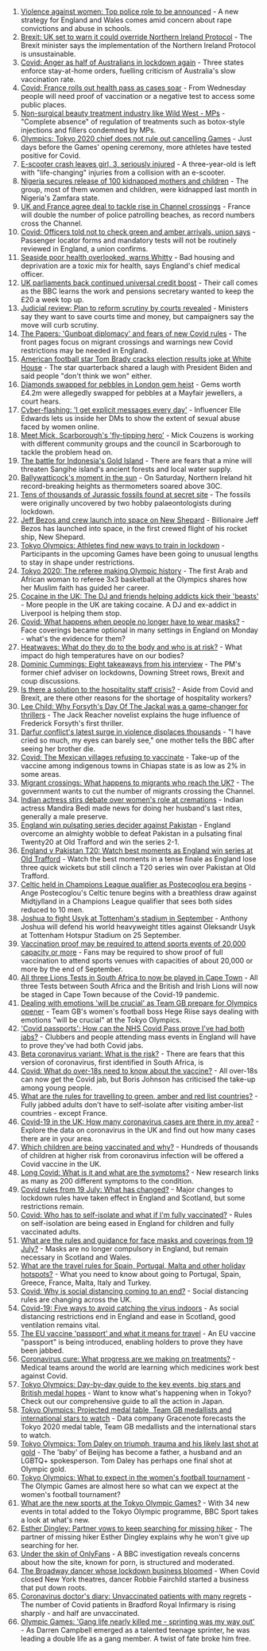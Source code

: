 1. [Violence against women: Top police role to be announced](https://www.bbc.co.uk/news/uk-57909118) - A new strategy for England and Wales comes amid concern about rape convictions and abuse in schools.
2. [Brexit: UK set to warn it could override Northern Ireland Protocol](https://www.bbc.co.uk/news/uk-politics-57911148) - The Brexit minister says the implementation of the Northern Ireland Protocol is unsustainable.
3. [Covid: Anger as half of Australians in lockdown again](https://www.bbc.co.uk/news/world-australia-57911032) - Three states enforce stay-at-home orders, fuelling criticism of Australia's slow vaccination rate.
4. [Covid: France rolls out health pass as cases soar](https://www.bbc.co.uk/news/world-europe-57907678) - From Wednesday people will need proof of vaccination or a negative test to access some public places.
5. [Non-surgical beauty treatment industry like Wild West - MPs](https://www.bbc.co.uk/news/health-57895186) - "Complete absence" of regulation of treatments such as botox-style injections and fillers condemned by MPs.
6. [Olympics: Tokyo 2020 chief does not rule out cancelling Games](https://www.bbc.co.uk/news/world-asia-57911122) - Just days before the Games' opening ceremony, more athletes have tested positive for Covid.
7. [E-scooter crash leaves girl, 3, seriously injured](https://www.bbc.co.uk/news/uk-england-london-57908240) - A three-year-old is left with "life-changing" injuries from a collision with an e-scooter.
8. [Nigeria secures release of 100 kidnapped mothers and children](https://www.bbc.co.uk/news/world-africa-57910833) - The group, most of them women and children, were kidnapped last month in Nigeria's Zamfara state.
9. [UK and France agree deal to tackle rise in Channel crossings](https://www.bbc.co.uk/news/uk-57909188) - France will double the number of police patrolling beaches, as record numbers cross the Channel.
10. [Covid: Officers told not to check green and amber arrivals, union says](https://www.bbc.co.uk/news/uk-57909022) - Passenger locator forms and mandatory tests will not be routinely reviewed in England, a union confirms.
11. [Seaside poor health overlooked, warns Whitty](https://www.bbc.co.uk/news/uk-57908387) - Bad housing and deprivation are a toxic mix for health, says England's chief medical officer.
12. [UK parliaments back continued universal credit boost](https://www.bbc.co.uk/news/uk-politics-57909480) - Their call comes as the BBC learns the work and pensions secretary wanted to keep the £20 a week top up.
13. [Judicial review: Plan to reform scrutiny by courts revealed](https://www.bbc.co.uk/news/uk-57909168) - Ministers say they want to save courts time and money, but campaigners say the move will curb scrutiny.
14. [The Papers: 'Gunboat diplomacy' and fears of new Covid rules](https://www.bbc.co.uk/news/blogs-the-papers-57910489) - The front pages focus on migrant crossings and warnings new Covid restrictions may be needed in England.
15. [American football star Tom Brady cracks election results joke at White House](https://www.bbc.co.uk/news/world-us-canada-57910869) - The star quarterback shared a laugh with President Biden and said people "don't think we won" either.
16. [Diamonds swapped for pebbles in London gem heist](https://www.bbc.co.uk/news/uk-england-london-57906031) - Gems worth £4.2m were allegedly swapped for pebbles at a Mayfair jewellers, a court hears.
17. [Cyber-flashing: 'I get explicit messages every day'](https://www.bbc.co.uk/news/uk-57902816) - Influencer Elle Edwards lets us inside her DMs to show the extent of sexual abuse faced by women online.
18. [Meet Mick, Scarborough's 'fly-tipping hero'](https://www.bbc.co.uk/news/uk-57903724) - Mick Couzens is working with different community groups and the council in Scarborough to tackle the problem head on.
19. [The battle for Indonesia's Gold Island](https://www.bbc.co.uk/news/world-asia-57902815) - There are fears that a mine will threaten Sangihe island's ancient forests and local water supply.
20. [Ballywatticock's moment in the sun](https://www.bbc.co.uk/news/uk-northern-ireland-politics-57909358) - On Saturday, Northern Ireland hit record-breaking heights as thermometers soared above 30C.
21. [Tens of thousands of Jurassic fossils found at secret site](https://www.bbc.co.uk/news/science-environment-57903725) - The fossils were originally uncovered by two hobby palaeontologists during lockdown.
22. [Jeff Bezos and crew launch into space on New Shepard](https://www.bbc.co.uk/news/world-57900620) - Billionaire Jeff Bezos has launched into space, in the first crewed flight of his rocket ship, New Shepard.
23. [Tokyo Olympics: Athletes find new ways to train in lockdown](https://www.bbc.co.uk/news/world-asia-57887074) - Participants in the upcoming Games have been going to unusual lengths to stay in shape under restrictions.
24. [Tokyo 2020: The referee making Olympic history](https://www.bbc.co.uk/sport/africa/57899407) - The first Arab and African woman to referee 3x3 basketball at the Olympics shares how her Muslim faith has guided her career.
25. [Cocaine in the UK: The DJ and friends helping addicts kick their 'beasts'](https://www.bbc.co.uk/news/uk-57733774) - More people in the UK are taking cocaine. A DJ and ex-addict in Liverpool is helping them stop.
26. [Covid: What happens when people no longer have to wear masks?](https://www.bbc.co.uk/news/health-57861677) - Face coverings became optional in many settings in England on Monday - what's the evidence for them?
27. [Heatwaves: What do they do to the body and who is at risk?](https://www.bbc.co.uk/news/health-49112807) - What impact do high temperatures have on our bodies?
28. [Dominic Cummings: Eight takeaways from his interview](https://www.bbc.co.uk/news/uk-politics-57882892) - The PM's former chief adviser on lockdowns, Downing Street rows, Brexit and coup discussions.
29. [Is there a solution to the hospitality staff crisis?](https://www.bbc.co.uk/news/business-57817775) - Aside from Covid and Brexit, are there other reasons for the shortage of hospitality workers?
30. [Lee Child: Why Forsyth's Day Of The Jackal was a game-changer for thrillers](https://www.bbc.co.uk/news/entertainment-arts-57856646) - The Jack Reacher novelist explains the huge influence of Frederick Forsyth's first thriller.
31. [Darfur conflict's latest surge in violence displaces thousands](https://www.bbc.co.uk/news/world-africa-57899843) - "I have cried so much, my eyes can barely see," one mother tells the BBC after seeing her brother die.
32. [Covid: The Mexican villages refusing to vaccinate](https://www.bbc.co.uk/news/world-latin-america-57893466) - Take-up of the vaccine among indigenous towns in Chiapas state is as low as 2% in some areas.
33. [Migrant crossings: What happens to migrants who reach the UK?](https://www.bbc.co.uk/news/explainers-53734793) - The government wants to cut the number of migrants crossing the Channel.
34. [Indian actress stirs debate over women's role at cremations](https://www.bbc.co.uk/news/world-asia-india-57894855) - Indian actress Mandira Bedi made news for doing her husband's last rites, generally a male preserve.
35. [England win pulsating series decider against Pakistan](https://www.bbc.co.uk/sport/cricket/57882585) - England overcome an almighty wobble to defeat Pakistan in a pulsating final Twenty20 at Old Trafford and win the series 2-1.
36. [England v Pakistan T20: Watch best moments as England win series at Old Trafford](https://www.bbc.co.uk/sport/av/cricket/57908914) - Watch the best moments in a tense finale as England lose three quick wickets but still clinch a T20 series win over Pakistan at Old Trafford.
37. [Celtic held in Champions League qualifier as Postecoglou era begins](https://www.bbc.co.uk/sport/football/57855563) - Ange Postecoglou's Celtic tenure begins with a breathless draw against Midtjylland in a Champions League qualifier that sees both sides reduced to 10 men.
38. [Joshua to fight Usyk at Tottenham's stadium in September](https://www.bbc.co.uk/sport/boxing/57907669) - Anthony Joshua will defend his world heavyweight titles against Oleksandr Usyk at Tottenham Hotspur Stadium on 25 September.
39. [Vaccination proof may be required to attend sports events of 20,000 capacity or more](https://www.bbc.co.uk/sport/57905459) - Fans may be required to show proof of full vaccination to attend sports venues with capacities of about 20,000 or more by the end of September.
40. [All three Lions Tests in South Africa to now be played in Cape Town](https://www.bbc.co.uk/sport/rugby-union/57905260) - All three Tests between South Africa and the British and Irish Lions will now be staged in Cape Town because of the Covid-19 pandemic.
41. [Dealing with emotions 'will be crucial' as Team GB prepare for Olympics opener](https://www.bbc.co.uk/sport/football/57905236) - Team GB's women's football boss Hege Riise says dealing with emotions "will be crucial" at the Tokyo Olympics.
42. ['Covid passports': How can the NHS Covid Pass prove I've had both jabs?](https://www.bbc.co.uk/news/explainers-55718553) - Clubbers and people attending mass events in England will have to prove they've had both Covid jabs.
43. [Beta coronavirus variant: What is the risk?](https://www.bbc.co.uk/news/health-55534727) - There are fears that this version of coronavirus, first identified in South Africa, is
44. [Covid: What do over-18s need to know about the vaccine?](https://www.bbc.co.uk/news/health-57273875) - All over-18s can now get the Covid jab, but Boris Johnson has criticised the take-up among young people.
45. [What are the rules for travelling to green, amber and red list countries?](https://www.bbc.co.uk/news/explainers-52544307) - Fully jabbed adults don't have to self-isolate after visiting amber-list countries - except France.
46. [Covid-19 in the UK: How many coronavirus cases are there in my area?](https://www.bbc.co.uk/news/uk-51768274) - Explore the data on coronavirus in the UK and find out how many cases there are in your area.
47. [Which children are being vaccinated and why?](https://www.bbc.co.uk/news/health-57888429) - Hundreds of thousands of children at higher risk from coronavirus infection will be offered a Covid vaccine in the UK.
48. [Long Covid: What is it and what are the symptoms?](https://www.bbc.co.uk/news/health-57833394) - New research links as many as 200 different symptoms to the condition.
49. [Covid rules from 19 July: What has changed?](https://www.bbc.co.uk/news/explainers-52530518) - Major changes to lockdown rules have taken effect in England and Scotland, but some restrictions remain.
50. [Covid: Who has to self-isolate and what if I'm fully vaccinated?](https://www.bbc.co.uk/news/explainers-54239922) - Rules on self-isolation are being eased in England for children and fully vaccinated adults.
51. [What are the rules and guidance for face masks and coverings from 19 July?](https://www.bbc.co.uk/news/health-51205344) - Masks are no longer compulsory in England, but remain necessary in Scotland and Wales.
52. [What are the travel rules for Spain, Portugal, Malta and other holiday hotspots?](https://www.bbc.co.uk/news/explainers-56997931) - What you need to know about going to Portugal, Spain, Greece, France, Malta, Italy and Turkey.
53. [Covid: Why is social distancing coming to an end?](https://www.bbc.co.uk/news/uk-51506729) - Social distancing rules are changing across the UK.
54. [Covid-19: Five ways to avoid catching the virus indoors](https://www.bbc.co.uk/news/explainers-53917432) - As social distancing restrictions end in England and ease in Scotland, good ventilation remains vital.
55. [The EU vaccine 'passport' and what it means for travel](https://www.bbc.co.uk/news/explainers-57665765) - An EU vaccine "passport" is being introduced, enabling holders to prove they have been jabbed.
56. [Coronavirus cure: What progress are we making on treatments?](https://www.bbc.co.uk/news/health-52354520) - Medical teams around the world are learning which medicines work best against Covid.
57. [Tokyo Olympics: Day-by-day guide to the key events, big stars and British medal hopes](https://www.bbc.co.uk/sport/olympics/57778808) - Want to know what's happening when in Tokyo? Check out our comprehensive guide to all the action in Japan.
58. [Tokyo Olympics: Projected medal table, Team GB medallists and international stars to watch](https://www.bbc.co.uk/sport/olympics/57888185) - Data company Gracenote forecasts the Tokyo 2020 medal table, Team GB medallists and the international stars to watch.
59. [Tokyo Olympics: Tom Daley on triumph, trauma and his likely last shot at gold](https://www.bbc.co.uk/sport/olympics/57817424) - The 'baby' of Beijing has become a father, a husband and an LGBTQ+ spokesperson. Tom Daley has perhaps one final shot at Olympic gold.
60. [Tokyo Olympics: What to expect in the women's football tournament](https://www.bbc.co.uk/sport/olympics/57723213) - The Olympic Games are almost here so what can we expect at the women's football tournament?
61. [What are the new sports at the Tokyo Olympic Games?](https://www.bbc.co.uk/sport/olympics/57240400) - With 34 new events in total added to the Tokyo Olympic programme, BBC Sport takes a look at what's new.
62. [Esther Dingley: Partner vows to keep searching for missing hiker](https://www.bbc.co.uk/news/uk-england-tyne-57818035) - The partner of missing hiker Esther Dingley explains why he won't give up searching for her.
63. [Under the skin of OnlyFans](https://www.bbc.co.uk/news/uk-57269939) - A BBC investigation reveals concerns about how the site, known for porn, is structured and moderated.
64. [The Broadway dancer whose lockdown business bloomed](https://www.bbc.co.uk/news/stories-57840115) - When Covid closed New York theatres, dancer Robbie Fairchild started a business that put down roots.
65. [Coronavirus doctor's diary: Unvaccinated patients with many regrets](https://www.bbc.co.uk/news/stories-57866661) - The number of Covid patients in Bradford Royal Infirmary is rising sharply - and half are unvaccinated.
66. [Olympic Games: 'Gang life nearly killed me - sprinting was my way out'](https://www.bbc.co.uk/sport/athletics/57656659) - As Darren Campbell emerged as a talented teenage sprinter, he was leading a double life as a gang member. A twist of fate broke him free.
